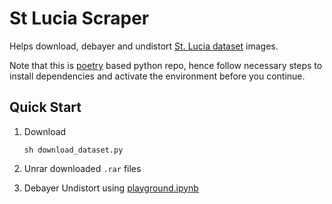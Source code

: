 # St Lucia Scraper

Helps download, debayer and undistort [St. Lucia dataset](http://asrl.utias.utoronto.ca/~mdw/uqstluciadataset.html) images. 

Note that this is [poetry](https://python-poetry.org/) based python repo, hence follow necessary steps to install dependencies and activate the environment before you continue.

## Quick Start

1. Download

    ```
    sh download_dataset.py
    ```

1. Unrar downloaded `.rar` files

1. Debayer Undistort using [playground.ipynb](playground.ipynb)
